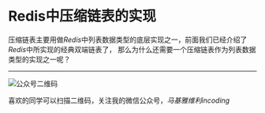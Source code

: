 # Redis中压缩链表的实现
压缩链表主要用做*Redis*中列表数据类型的底层实现之一，前面我们已经介绍了*Redis*中所实现的经典双端链表了，
那么为什么还需要一个压缩链表作为列表数据类型的实现之一呢？


***
![公众号二维码](https://machiavelli-1301806039.cos.ap-beijing.myqcloud.com/qrcode_for_gh_836beef2355a_344.jpg)

喜欢的同学可以扫描二维码，关注我的微信公众号，*马基雅维利incoding*